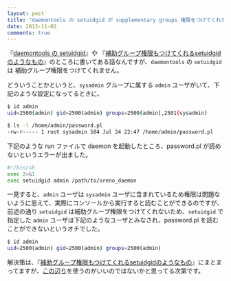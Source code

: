 ```yaml
---
layout: post
title: "daemontools の setuidgid が supplementary groups 権限をつけてくれない件"
date: 2013-11-02
comments: true
---
```


『[daemontools の setuidgid](http://cr.yp.to/daemontools/setuidgid.html)』や 『[補助グループ権限もつけてくれるsetuidgidのようなもの](http://d.hatena.ne.jp/hirose31/20130808/1375965331)』のところに書いてある話なんですが、`daemontools` の `setuidgid` は 補助グループ権限をつけてくれません。

どういうことかというと、`sysadmin` グループに属する `admin` ユーザがいて、下記のような設定になってるときに、

```bash
$ id admin
uid=2500(admin) gid=2500(admin) groups=2500(admin),2501(sysadmin)

$ ls -l /home/admin/password.pl
-rw-r----- 1 root sysadmin 584 Jul 24 22:47 /home/admin/password.pl
```

下記のような run ファイルで daemon を起動したところ、password.pl が読めないというエラーが出ました。

```bash
#!/bin/sh
exec 2>&1
exec setuidgid admin /path/to/oreno_daemon
```

一見すると、`admin` ユーザは `sysadmin` ユーザに含まれているため権限は問題ないように思えて、実際にコンソールから実行すると読むことができるのですが、前述の通り `setuidgid` は補助グループ権限をつけてくれないため、`setuidgid` で指定した `admin` ユーザは下記のようなユーザとみなされ、password.pl を読むことができないというオチでした。

```bash
$ id admin
uid=2500(admin) gid=2500(admin) groups=2500(admin)
```

解決策は、『[補助グループ権限もつけてくれるsetuidgidのようなもの](http://d.hatena.ne.jp/hirose31/20130808/1375965331)』にまとまってますが、[この辺り](https://gist.github.com/kazuho/6181648)を使うのがいいのではないかと思ってる次第です。
